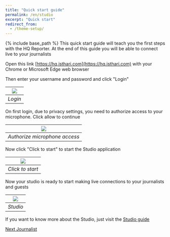 ```yaml
---
title: "Quick start guide"
permalink: /en/studio
excerpt: "Quick start"
redirect_from:
  - /theme-setup/
---
```


{% include base_path %}
This quick start guide will teach you the first steps with the HQ Reporter. At the end of this guide you will be able to connect live to your journalists

Open this link [https://hq.isthari.com](https://hq.isthari.com) with your Chrome or Microsoft Edge web browser

Then enter your username and password and click "Login"

|![](/en/shared/login.png)|
|:--:|
|*Login*|


On first login, due to privacy settings, you need to authorize access to your microphone. Click allow to continue

|![](/en/shared/authorize.png)|
|:--:|
|*Authorize microphone access*|


Now click "Click to start" to start the Studio application

|![](/en/shared/click-to-start.png)
|:--:|
|*Click to start*|

Now your studio is ready to start making live connections to your journalists and guests

|![](/en/studio/studio.png)
|:--:|
|*Studio*|

If you want to know more about the Studio, just visit the [Studio guide](/en/user-studio)

[Next Journalist](/en/journalist-web)

